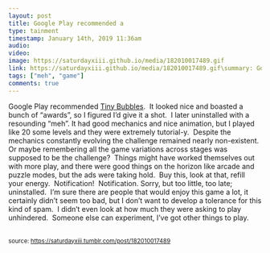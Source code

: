 ```yaml
---
layout: post
title: Google Play recommended a
type: tainment
timestamp: January 14th, 2019 11:36am
audio: 
video: 
image: https://saturdayxiii.github.io/media/182010017489.gif
link: https://saturdayxiii.github.io/media/182010017489.gif\summary: Google Play recommended. It looked nice and boasted a bunch of “awards”, so I figured I’d give it a shot. I later uninstalled with a reso...
tags: ["meh", "game"]
comments: true
---
```


Google Play recommended <a href="https://play.google.com/store/apps/details?id=com.pinestreetcodeworks.TinyBubbles" target="_blank">Tiny Bubbles</a>.  It looked nice and boasted a bunch of “awards”, so I figured I’d give it a shot.  I later uninstalled with a resounding “meh”.
It had good mechanics and nice animation, but I played like 20 some levels and they were extremely tutorial-y.  Despite the mechanics constantly evolving the challenge remained nearly non-existent.  Or maybe remembering all the game variations across stages was supposed to be the challenge?  Things might have worked themselves out with more play, and there were good things on the horizon like arcade and puzzle modes, but the ads were taking hold.  Buy this, look at that, refill your energy.  Notification!  Notification.
Sorry, but too little, too late; uninstalled.  I’m sure there are people that would enjoy this game a lot, it certainly didn’t seem too bad, but I don’t want to develop a tolerance for this kind of spam.  I didn’t even look at how much they were asking to play unhindered.  Someone else can experiment, I’ve got other things to play.<br/><br/>
 
  
<small>source: https://saturdayxiii.tumblr.com/post/182010017489</small>
